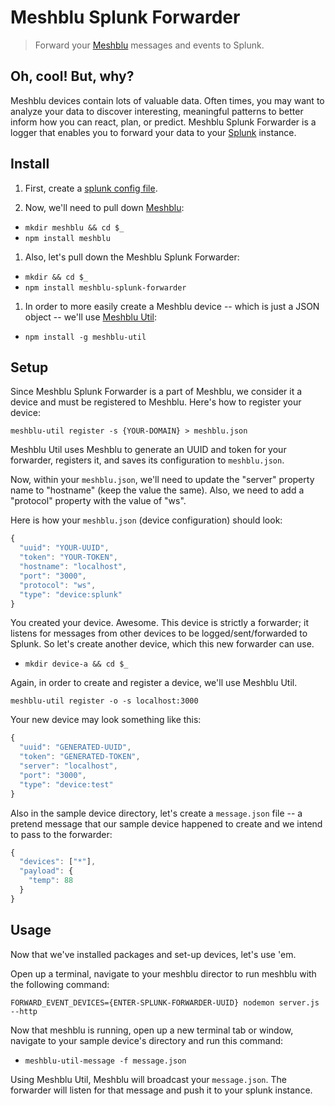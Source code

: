 # Meshblu Splunk Forwarder
> Forward your [Meshblu](https://github.com/octoblu/meshblu) messages and events to Splunk.

## Oh, cool! But, why?
Meshblu devices contain lots of valuable data. Often times, you may want to analyze your data to discover interesting, meaningful patterns to better inform how you can react, plan, or predict. Meshblu Splunk Forwarder is a logger that enables you to forward your data to your [Splunk](https://splunk.com) instance.

## Install
1. First, create a [splunk config file](http://dev.splunk.com/view/javascript-sdk/SP-CAAAEFM).

1. Now, we'll need to pull down [Meshblu](https://github.com/octoblu/meshblu):

  - `mkdir meshblu && cd $_`
  - `npm install meshblu`

1. Also, let's pull down the Meshblu Splunk Forwarder:

  - `mkdir && cd $_`
  - `npm install meshblu-splunk-forwarder`

1. In order to more easily create a Meshblu device -- which is just a JSON object -- we'll use [Meshblu Util](https://github.com/octoblu/meshblu-util):

  - `npm install -g meshblu-util`

## Setup
Since Meshblu Splunk Forwarder is a part of Meshblu, we consider it a device and must be registered to Meshblu. Here's how to register your device:

`meshblu-util register -s {YOUR-DOMAIN} > meshblu.json`

Meshblu Util uses Meshblu to generate an UUID and token for your forwarder, registers it, and saves its configuration to `meshblu.json`.

Now, within your `meshblu.json`, we'll need to update the "server" property name to "hostname" (keep the value the same). Also, we need to add a "protocol" property with the value of "ws".

Here is how your `meshblu.json` (device configuration) should look:

``` javascript
{
  "uuid": "YOUR-UUID",
  "token": "YOUR-TOKEN",
  "hostname": "localhost",
  "port": "3000",
  "protocol": "ws",
  "type": "device:splunk"
}
```

You created your device. Awesome.
This device is strictly a forwarder; it listens for messages from other devices to be logged/sent/forwarded to Splunk. So let's create another device, which this new forwarder can use.

- `mkdir device-a && cd $_`

Again, in order to create and register a device, we'll use Meshblu Util.

`meshblu-util register -o -s localhost:3000`

Your new device may look something like this:

``` javascript
{
  "uuid": "GENERATED-UUID",
  "token": "GENERATED-TOKEN",
  "server": "localhost",
  "port": "3000",
  "type": "device:test"
}
```

Also in the sample device directory, let's create a `message.json` file -- a pretend message that our sample device happened to create and we intend to pass to the forwarder:

``` javascript
{
  "devices": ["*"],
  "payload": {
    "temp": 88
  }
}
```


## Usage
Now that we've installed packages and set-up devices, let's use 'em.

Open up a terminal, navigate to your meshblu director to run meshblu with the following command:

`FORWARD_EVENT_DEVICES={ENTER-SPLUNK-FORWARDER-UUID} nodemon server.js --http`


Now that meshblu is running, open up a new terminal tab or window, navigate to your sample device's directory and run this command:
- `meshblu-util-message -f message.json`

Using Meshblu Util, Meshblu will broadcast your `message.json`. The forwarder will listen for that message and push it to your splunk instance.
